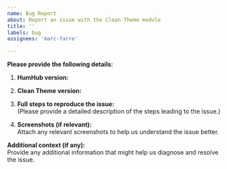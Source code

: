 ```yaml
---
name: Bug Report
about: Report an issue with the Clean Theme module
title: ''
labels: bug
assignees: 'marc-farre'

---
```


**Please provide the following details:**

1. **HumHub version:**

2. **Clean Theme version:**

3. **Full steps to reproduce the issue:**  
   (Please provide a detailed description of the steps leading to the issue.)

4. **Screenshots (if relevant):**  
   Attach any relevant screenshots to help us understand the issue better.

**Additional context (if any):**  
Provide any additional information that might help us diagnose and resolve the issue.
